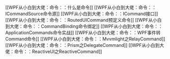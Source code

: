 
[[WPF从小白到大佬：命令：：什么是命令]]
[[WPF从小白到大佬：命令：：ICommandSource命令源]]
[[WPF从小白到大佬：命令：：ICommand接口]]
[[WPF从小白到大佬：命令：：RoutedUICommand预定义命令]]
[[WPF从小白到大佬：命令：：CommandBinding命令绑定]]
[[WPF从小白到大佬：命令：：ApplicationCommands命令实战]]
[[WPF从小白到大佬：命令：：WPF事件转Command命令]]
[[WPF从小白到大佬：命令：：Mvvmlight之RelayCommand]]
[[WPF从小白到大佬：命令：：Prism之DelegateCommand]]
[[WPF从小白到大佬：命令：：ReactiveUI之ReactiveCommand]]



